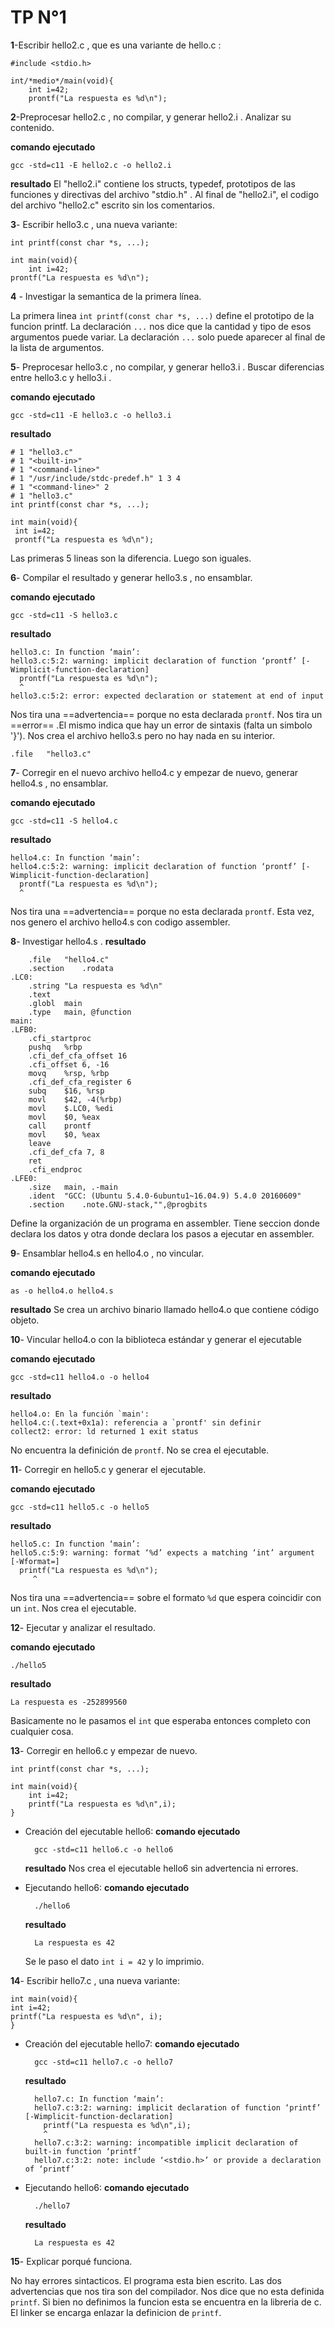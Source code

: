 # TP N°1

**1**-Escribir hello2.c , que es una variante de hello.c :


	#include <stdio.h>

	int/*medio*/main(void){
		int i=42;
		prontf("La respuesta es %d\n");

**2**-Preprocesar hello2.c , no compilar, y generar hello2.i . Analizar su
contenido.

**comando ejecutado**

	gcc -std=c11 -E hello2.c -o hello2.i

**resultado**
El  "hello2.i" contiene los structs, typedef, prototipos de las funciones y directivas del archivo "stdio.h" . Al final de "hello2.i", el codigo del archivo "hello2.c"  escrito sin los comentarios.

**3**- Escribir hello3.c , una nueva variante:

	int printf(const char *s, ...);

	int main(void){
		int i=42;
	prontf("La respuesta es %d\n");
**4** - Investigar la semantica de la primera línea.

La primera linea `int printf(const char *s, ...)` define el prototipo de la funcion printf. La declaración `...` nos dice que la cantidad y tipo de esos argumentos puede variar.
La declaración `...` solo puede aparecer al final de la lista de argumentos.

**5**- Preprocesar hello3.c , no compilar, y generar hello3.i . Buscar diferencias
entre hello3.c y hello3.i .

**comando ejecutado**

	gcc -std=c11 -E hello3.c -o hello3.i
**resultado**

	# 1 "hello3.c"
	# 1 "<built-in>"
	# 1 "<command-line>"
	# 1 "/usr/include/stdc-predef.h" 1 3 4
	# 1 "<command-line>" 2
	# 1 "hello3.c"
	int printf(const char *s, ...);

	int main(void){
	 int i=42;
	 prontf("La respuesta es %d\n");

Las primeras 5 lineas son la diferencia. Luego son iguales.

**6**- Compilar el resultado y generar hello3.s , no ensamblar.

**comando ejecutado**

	gcc -std=c11 -S hello3.c
**resultado**

	hello3.c: In function ‘main’:
	hello3.c:5:2: warning: implicit declaration of function ‘prontf’ [-Wimplicit-function-declaration]
	  prontf("La respuesta es %d\n");
	  ^
	hello3.c:5:2: error: expected declaration or statement at end of input

Nos tira una ==advertencia== porque no esta declarada `prontf`.
Nos tira un ==error== .El mismo indica que hay un error de sintaxis (falta un simbolo '}').
Nos crea el archivo hello3.s pero no hay nada en su interior.

	.file	"hello3.c"

**7**- Corregir en el nuevo archivo hello4.c y empezar de nuevo, generar
hello4.s , no ensamblar.

**comando ejecutado**

	gcc -std=c11 -S hello4.c
**resultado**

	hello4.c: In function ‘main’:
	hello4.c:5:2: warning: implicit declaration of function ‘prontf’ [-Wimplicit-function-declaration]
	  prontf("La respuesta es %d\n");
	  ^
Nos tira una ==advertencia== porque no esta declarada `prontf`. Esta vez, nos genero el archivo hello4.s con codigo assembler.

**8**- Investigar hello4.s .
**resultado**

		.file	"hello4.c"
		.section	.rodata
	.LC0:
		.string	"La respuesta es %d\n"
		.text
		.globl	main
		.type	main, @function
	main:
	.LFB0:
		.cfi_startproc
		pushq	%rbp
		.cfi_def_cfa_offset 16
		.cfi_offset 6, -16
		movq	%rsp, %rbp
		.cfi_def_cfa_register 6
		subq	$16, %rsp
		movl	$42, -4(%rbp)
		movl	$.LC0, %edi
		movl	$0, %eax
		call	prontf
		movl	$0, %eax
		leave
		.cfi_def_cfa 7, 8
		ret
		.cfi_endproc
	.LFE0:
		.size	main, .-main
		.ident	"GCC: (Ubuntu 5.4.0-6ubuntu1~16.04.9) 5.4.0 20160609"
		.section	.note.GNU-stack,"",@progbits

Define la organización de un programa en assembler.  Tiene seccion donde declara los datos y otra donde declara los pasos a ejecutar en assembler.

**9**- Ensamblar hello4.s en hello4.o , no vincular.

**comando ejecutado**

	as -o hello4.o hello4.s

**resultado**
Se crea un archivo binario llamado hello4.o que contiene código objeto.

**10**- Vincular hello4.o con la biblioteca estándar y generar el ejecutable

**comando ejecutado**

	gcc -std=c11 hello4.o -o hello4
**resultado**

	hello4.o: En la función `main':
	hello4.c:(.text+0x1a): referencia a `prontf' sin definir
	collect2: error: ld returned 1 exit status
No encuentra la definición de `prontf`. No se crea el ejecutable.

**11**- Corregir en hello5.c y generar el ejecutable.

**comando ejecutado**

	gcc -std=c11 hello5.c -o hello5

**resultado**

	hello5.c: In function ‘main’:
	hello5.c:5:9: warning: format ‘%d’ expects a matching ‘int’ argument [-Wformat=]
	  printf("La respuesta es %d\n");
		 ^

Nos tira una ==advertencia== sobre el formato `%d` que espera coincidir con un `int`. Nos crea el ejecutable.

**12**- Ejecutar y analizar el resultado.

**comando ejecutado**

	./hello5

**resultado**

	La respuesta es -252899560

Basicamente no le pasamos el `int` que esperaba entonces completo con  cualquier cosa.

**13**- Corregir en hello6.c y empezar de nuevo.

	int printf(const char *s, ...);

	int main(void){
		int i=42;
		printf("La respuesta es %d\n",i);
	}

- Creación del ejecutable hello6:
	**comando ejecutado**

		gcc -std=c11 hello6.c -o hello6

	**resultado**
	Nos crea el ejecutable hello6 sin advertencia ni errores.

- Ejecutando hello6:
	**comando ejecutado**

		./hello6

	**resultado**

		La respuesta es 42

	Se le paso el dato `int i = 42` y lo imprimio.

**14**- Escribir hello7.c , una nueva variante:

	int main(void){
	int i=42;
	printf("La respuesta es %d\n", i);
	}
- Creación del ejecutable hello7:
	**comando ejecutado**

		gcc -std=c11 hello7.c -o hello7

	**resultado**

		hello7.c: In function ‘main’:
		hello7.c:3:2: warning: implicit declaration of function ‘printf’ [-Wimplicit-function-declaration]
		  printf("La respuesta es %d\n",i);
		  ^
		hello7.c:3:2: warning: incompatible implicit declaration of built-in function ‘printf’
		hello7.c:3:2: note: include ‘<stdio.h>’ or provide a declaration of ‘printf’


- Ejecutando hello6:
	**comando ejecutado**

		./hello7

	**resultado**

		La respuesta es 42

**15**- Explicar porqué funciona.

No hay errores sintacticos. El programa esta bien escrito.
Las dos advertencias que nos tira son del compilador. Nos dice que no esta definida `printf`.
Si bien no definimos la funcion esta se encuentra en la libreria de c. El linker se encarga enlazar la definicion de `printf`.

